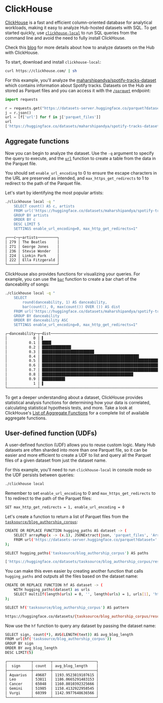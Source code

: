 # ClickHouse

[ClickHouse](https://clickhouse.com/docs/en/intro) is a fast and efficient column-oriented database for analytical workloads, making it easy to analyze Hub-hosted datasets with SQL. To get started quickly, use [`clickhouse-local`](https://clickhouse.com/docs/en/operations/utilities/clickhouse-local) to run SQL queries from the command line and avoid the need to fully install ClickHouse.

<Tip>

Check this [blog](https://clickhouse.com/blog/query-analyze-hugging-face-datasets-with-clickhouse) for more details about how to analyze datasets on the Hub with ClickHouse.

</Tip>

To start, download and install `clickhouse-local`:

```bash
curl https://clickhouse.com/ | sh
```

For this example, you'll analyze the [maharshipandya/spotify-tracks-dataset](https://huggingface.co/datasets/maharshipandya/spotify-tracks-dataset) which contains information about Spotify tracks. Datasets on the Hub are stored as Parquet files and you can access it with the [`/parquet`](parquet) endpoint:

```py
import requests

r = requests.get("https://datasets-server.huggingface.co/parquet?dataset=maharshipandya/spotify-tracks-dataset")
j = r.json()
url = [f['url'] for f in j['parquet_files']]
url
['https://huggingface.co/datasets/maharshipandya/spotify-tracks-dataset/resolve/refs%2Fconvert%2Fparquet/default/train/0000.parquet']
```

## Aggregate functions

Now you can begin to analyze the dataset. Use the `-q` argument to specify the query to execute, and the [`url`](https://clickhouse.com/docs/en/sql-reference/table-functions/url) function to create a table from the data in the Parquet file.

You should set `enable_url_encoding` to 0 to ensure the escape characters in the URL are preserved as intended, and `max_https_get_redirects` to 1 to redirect to the path of the Parquet file.

Let's start by identifying the most popular artists:

```bash
./clickhouse local -q "
    SELECT count() AS c, artists 
    FROM url('https://huggingface.co/datasets/maharshipandya/spotify-tracks-dataset/resolve/refs%2Fconvert%2Fparquet/default/train/0000.parquet') 
    GROUP BY artists 
    ORDER BY c 
    DESC LIMIT 5
    SETTINGS enable_url_encoding=0, max_http_get_redirects=1"

┌───c─┬─artists─────────┐
│ 279 │ The Beatles 	│
│ 271 │ George Jones	│
│ 236 │ Stevie Wonder   │
│ 224 │ Linkin Park 	│
│ 222 │ Ella Fitzgerald │
└─────┴─────────────────┘
```

ClickHouse also provides functions for visualizing your queries. For example, you can use the [`bar`](https://clickhouse.com/docs/en/sql-reference/functions/other-functions#bar) function to create a bar chart of the danceability of songs:

```bash
./clickhouse local -q "
    SELECT
        round(danceability, 1) AS danceability,
        bar(count(), 0, max(count()) OVER ()) AS dist
    FROM url('https://huggingface.co/datasets/maharshipandya/spotify-tracks-dataset/resolve/refs%2Fconvert%2Fparquet/default/train/0000.parquet')
    GROUP BY danceability
    ORDER BY danceability ASC
    SETTINGS enable_url_encoding=0, max_http_get_redirects=1"

┌─danceability─┬─dist─────────────────────────────────────────────────────────────────────────────────┐
│            0 │ ▍                                                                            	      │
│      	   0.1 │ ████▎                                                                        	      │
│      	   0.2 │ █████████████▍                                                               	      │
│      	   0.3 │ ████████████████████████                                                     	      │
│      	   0.4 │ ████████████████████████████████████████████▋                                	      │
│      	   0.5 │ ████████████████████████████████████████████████████████████████████▊        	      │
│      	   0.6 │ ████████████████████████████████████████████████████████████████████████████████     │
│      	   0.7 │ ██████████████████████████████████████████████████████████████████████       	      │
│      	   0.8 │ ██████████████████████████████████████████                                   	      │
│      	   0.9 │ ██████████▋                                                                  	      │
│            1 │ ▌                                                                            	      │
└──────────────┴──────────────────────────────────────────────────────────────────────────────────────┘
```

To get a deeper understanding about a dataset, ClickHouse provides statistical analysis functions for determining how your data is correlated, calculating statistical hypothesis tests, and more. Take a look at ClickHouse's [List of Aggregate Functions](https://clickhouse.com/docs/en/sql-reference/aggregate-functions/reference) for a complete list of available aggregate functions.

## User-defined function (UDFs)

A user-defined function (UDF) allows you to reuse custom logic. Many Hub datasets are often sharded into more than one Parquet file, so it can be easier and more efficient to create a UDF to list and query all the Parquet files of a given dataset from just the dataset name.

For this example, you'll need to run `clickhouse-local` in console mode so the UDF persists between queries:

```bash
./clickhouse local
```

Remember to set `enable_url_encoding` to 0 and `max_https_get_redirects` to 1 to redirect to the path of the Parquet files:

```bash
SET max_http_get_redirects = 1, enable_url_encoding = 0
```

Let's create a function to return a list of Parquet files from the [`tasksource/blog_authorship_corpus`](https://huggingface.co/datasets/tasksource/blog_authorship_corpus):

```bash
CREATE OR REPLACE FUNCTION hugging_paths AS dataset -> (
    SELECT arrayMap(x -> (x.1), JSONExtract(json, 'parquet_files', 'Array(Tuple(url String))'))
    FROM url('https://datasets-server.huggingface.co/parquet?dataset=' || dataset, 'JSONAsString')
);

SELECT hugging_paths('tasksource/blog_authorship_corpus') AS paths

['https://huggingface.co/datasets/tasksource/blog_authorship_corpus/resolve/refs%2Fconvert%2Fparquet/default/train/0000.parquet','https://huggingface.co/datasets/tasksource/blog_authorship_corpus/resolve/refs%2Fconvert%2Fparquet/default/train/0001.parquet']
```

You can make this even easier by creating another function that calls `hugging_paths` and outputs all the files based on the dataset name:

```bash
CREATE OR REPLACE FUNCTION hf AS dataset -> (
    WITH hugging_paths(dataset) as urls
    SELECT multiIf(length(urls) = 0, '', length(urls) = 1, urls[1], 'https://huggingface.co/datasets/{' || arrayStringConcat(arrayMap(x -> replaceRegexpOne(replaceOne(x, 'https://huggingface.co/datasets/', ''), '\\.parquet$', ''), urls), ',') || '}.parquet')
);

SELECT hf('tasksource/blog_authorship_corpus') AS pattern

https://huggingface.co/datasets/{tasksource/blog_authorship_corpus/resolve/refs%2Fconvert%2Fparquet/default/train/0000,tasksource/blog_authorship_corpus/resolve/refs%2Fconvert%2Fparquet/default/train/0001}.parquet 
```

Now use the `hf` function to query any dataset by passing the dataset name:

```bash
SELECT sign, count(*), AVG(LENGTH(text)) AS avg_blog_length 
FROM url(hf('tasksource/blog_authorship_corpus'))
GROUP BY sign 
ORDER BY avg_blog_length 
DESC LIMIT(5) 

┌───────────┬────────┬────────────────────┐
│  sign     │ count  │ avg_blog_length    │
├───────────┼────────┼────────────────────┤
│ Aquarius  │ 49687  │ 1193.9523819107615 │
│ Leo       │ 53811  │ 1186.0665291483153 │
│ Cancer    │ 65048  │ 1160.8010392325666 │
│ Gemini    │ 51985  │ 1158.4132922958545 │
│ Vurgi     │ 60399  │ 1142.9977648636566 │
└───────────┴────────┴────────────────────┘
```

